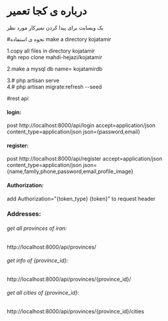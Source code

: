 # درباره ی کجا تعمیر

یک وبسایت برای پیدا کردن تمیرکار مورد نظر



#نحوه ی استفاده
make a directory kojatamir<br>

1.copy all files in directory kojatamir<br>
\#gh repo clone mahdi-hejazi/kojatamir<br>

2.make a mysql db name= kojatamirdb <br>


3.\# php artisan serve<br>
4.\# php artisan migrate:refresh --seed   <br>



#rest api

<h4>login:</h4>
post
http://localhost:8000/api/login
accept=application/json
content_type=application/json
json={password,email}

<h4>register:</h4>
post
http://localhost:8000/api/register
accept=application/json
content_type=application/json
json={name,family,phone,password,email,profile_image}

<h4>Authorization: </h4>
add Authorization="{token_type} {token}"  to request header

<h3>Addresses:</h3>
<h6>get all provinces of iran:</h6>
http://localhost:8000/api/provinces/
<h6>get info of {province_id}:</h6>
http://localhost:8000/api/provinces/{province_id}/
<h6>get all cities of {province_id}:</h6>
http://localhost:8000/api/provinces/{province_id}/cities

